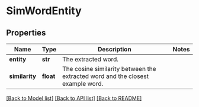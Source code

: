 # SimWordEntity

## Properties
Name | Type | Description | Notes
------------ | ------------- | ------------- | -------------
**entity** | **str** | The extracted word. | 
**similarity** | **float** | The cosine similarity between the extracted word and the closest example word. | 

[[Back to Model list]](../README.md#documentation-for-models) [[Back to API list]](../README.md#documentation-for-api-endpoints) [[Back to README]](../README.md)


